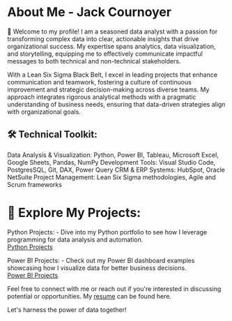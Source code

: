 
# About Me - Jack Cournoyer



👋 Welcome to my profile! I am a seasoned data analyst with a passion for transforming complex data into clear, actionable insights that drive organizational success. My expertise spans analytics, data visualization, and storytelling, equipping me to effectively communicate impactful messages to both technical and non-technical stakeholders.

With a Lean Six Sigma Black Belt, I excel in leading projects that enhance communication and teamwork, fostering a culture of continuous improvement and strategic decision-making across diverse teams. My approach integrates rigorous analytical methods with a pragmatic understanding of business needs, ensuring that data-driven strategies align with organizational goals.

## 🛠 Technical Toolkit:

Data Analysis & Visualization: Python, Power BI, Tableau, Microsoft Excel, Google Sheets, Pandas, NumPy
Development Tools: Visual Studio Code, PostgresSQL, Git, DAX, Power Query
CRM & ERP Systems: HubSpot, Oracle NetSuite
Project Management: Lean Six Sigma methodologies, Agile and Scrum frameworks


# 🔗 Explore My Projects:

Python Projects: - Dive into my Python portfolio to see how I leverage programming for data analysis and automation.\
[Python Projects](https://github.com/Jackjack104/Data-Portfolio/tree/main/Data%20Projects%20-%20Using%20Python)



Power BI Projects: - Check out my Power BI dashboard examples showcasing how I visualize data for better business decisions. \
[Power BI Projects](https://github.com/Jackjack104/Data-Portfolio/tree/main/Data%20Projects%20-%20Using%20Power%20BI)

Feel free to connect with me or reach out if you're interested in discussing potential or opportunities. 
My [resume](https://github.com/Jackjack104/Data-Portfolio/blob/main/Jack%20Cournoyer%20Resume%20-%202024.pdf) can be found here.


Let's harness the power of data together!
